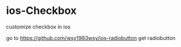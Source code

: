 ios-Checkbox
============

customize checkbox in ios

go to https://github.com/wsy1983wsy/ios-radiobutton get radiobutton
